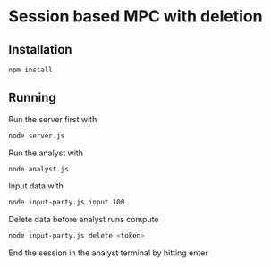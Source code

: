 # Session based MPC with deletion

## Installation

```bash
npm install
```

## Running
Run the server first with 

```bash
node server.js
```

Run the analyst with 

```bash
node analyst.js
```

Input data with
```bash
node input-party.js input 100
```

Delete data before analyst runs compute
```bash
node input-party.js delete <token>
```

End the session in the analyst terminal by hitting enter